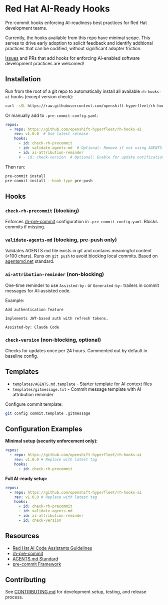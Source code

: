 # Red Hat AI-Ready Hooks

Pre-commit hooks enforcing AI-readiness best practices for Red Hat development teams.

Currently, the hooks available from this repo have minimal scope. This serves to drive
early adoption to solicit feedback and identify additional practices that can be codified, without
significant adopter friction.

[Issues](https://github.com/openshift-hyperfleet/rh-hooks-ai/issues/new) and PRs that add hooks
for enforcing AI-enabled software development practices are welcomed!

## Installation

Run from the root of a git repo to automatically install all available `rh-hooks-ai` hooks (except version check):
```bash
curl -sSL https://raw.githubusercontent.com/openshift-hyperfleet/rh-hooks-ai/main/bootstrap/quick-setup.sh | bash
```

Or manually add to `.pre-commit-config.yaml`:

```yaml
repos:
  - repo: https://github.com/openshift-hyperfleet/rh-hooks-ai
    rev: v1.0.0  # Use latest release
    hooks:
      - id: check-rh-precommit
      - id: validate-agents-md  # Optional: Remove if not using AGENTS.md
      - id: ai-attribution-reminder
      # - id: check-version  # Optional: Enable for update notifications
```

Then run:
```bash
pre-commit install
pre-commit install --hook-type pre-push
```

## Hooks

### `check-rh-precommit` (blocking)
Enforces [rh-pre-commit](https://gitlab.cee.redhat.com/infosec-public/developer-workbench/tools/-/tree/main/rh-pre-commit) configuration in `.pre-commit-config.yaml`. Blocks commits if missing.

### `validate-agents-md` (blocking, pre-push only)
Validates AGENTS.md file exists in git and contains meaningful content (>100 chars). Runs on `git push` to avoid blocking local commits. Based on [agentsmd.net](https://agentsmd.net/) standard.


### `ai-attribution-reminder` (non-blocking)
One-time reminder to use `Assisted-by:` or `Generated-by:` trailers in commit messages for AI-assisted code.

Example:
```
Add authentication feature

Implements JWT-based auth with refresh tokens.

Assisted-by: Claude Code
```

### `check-version` (non-blocking, optional)
Checks for updates once per 24 hours. Commented out by default in baseline config.

## Templates

- `templates/AGENTS.md.template` - Starter template for AI context files
- `templates/gitmessage.txt` - Commit message template with AI attribution reminder

Configure commit template:
```bash
git config commit.template .gitmessage
```

## Configuration Examples

**Minimal setup (security enforcement only):**
```yaml
repos:
  - repo: https://github.com/openshift-hyperfleet/rh-hooks-ai
    rev: v1.0.0 # Replace with latest tag
    hooks:
      - id: check-rh-precommit
```

**Full AI-ready setup:**
```yaml
repos:
  - repo: https://github.com/openshift-hyperfleet/rh-hooks-ai
    rev: v1.0.0 # Replace with latest tag
    hooks:
      - id: check-rh-precommit
      - id: validate-agents-md
      - id: ai-attribution-reminder
      - id: check-version
```

## Resources

- [Red Hat AI Code Assistants Guidelines](https://source.redhat.com/projects_and_programs/ai/wiki/code_assistants_guidelines_for_responsible_use_of_ai_code_assistants)
- [rh-pre-commit](https://gitlab.cee.redhat.com/infosec-public/developer-workbench/tools/-/tree/main/rh-pre-commit)
- [AGENTS.md Standard](https://agentsmd.net/)
- [pre-commit Framework](https://pre-commit.com/)

## Contributing

See [CONTRIBUTING.md](CONTRIBUTING.md) for development setup, testing, and release process.
